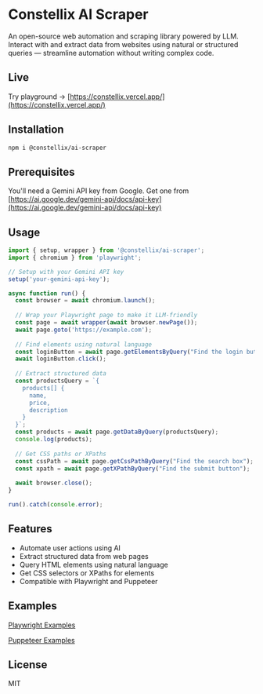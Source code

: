 # Constellix AI Scraper

An open-source web automation and scraping library powered by LLM. Interact with and extract data from websites using natural or structured queries — streamline automation without writing complex code.

## Live 
Try playground → [https://constellix.vercel.app/](https://constellix.vercel.app/)



## Installation

```bash
npm i @constellix/ai-scraper
```

## Prerequisites

You'll need a Gemini API key from Google. Get one from [https://ai.google.dev/gemini-api/docs/api-key](https://ai.google.dev/gemini-api/docs/api-key)

## Usage

```typescript
import { setup, wrapper } from '@constellix/ai-scraper';
import { chromium } from 'playwright';

// Setup with your Gemini API key
setup('your-gemini-api-key');

async function run() {
  const browser = await chromium.launch();
  
  // Wrap your Playwright page to make it LLM-friendly
  const page = await wrapper(await browser.newPage());
  await page.goto('https://example.com');
  
  // Find elements using natural language
  const loginButton = await page.getElementsByQuery("Find the login button");
  await loginButton.click();
  
  // Extract structured data
  const productsQuery = `{
    products[] {
      name,
      price,
      description
    }
  }`;
  const products = await page.getDataByQuery(productsQuery);
  console.log(products);
  
  // Get CSS paths or XPaths
  const cssPath = await page.getCssPathByQuery("Find the search box");
  const xpath = await page.getXPathByQuery("Find the submit button");
  
  await browser.close();
}

run().catch(console.error);
```

## Features

- Automate user actions using AI
- Extract structured data from web pages
- Query HTML elements using natural language
- Get CSS selectors or XPaths for elements
- Compatible with Playwright and Puppeteer

## Examples
[Playwright Examples](https://github.com/shAsh8bit/constellixai-examples/tree/main/examples/playwright)

[Puppeteer Examples](https://github.com/shAsh8bit/constellixai-examples/tree/main/examples/puppeteer)
## License

MIT
